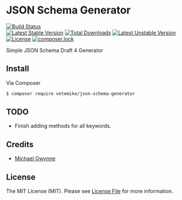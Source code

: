 # JSON Schema Generator

[![Build Status](https://travis-ci.org/votemike/json-schema-generator.svg?branch=master)](https://travis-ci.org/votemike/json-schema-generator)  
[![Latest Stable Version](https://poser.pugx.org/votemike/json-schema-generator/v/stable)](https://packagist.org/packages/votemike/json-schema-generator)
[![Total Downloads](https://poser.pugx.org/votemike/json-schema-generator/downloads)](https://packagist.org/packages/votemike/json-schema-generator)
[![Latest Unstable Version](https://poser.pugx.org/votemike/json-schema-generator/v/unstable)](https://packagist.org/packages/votemike/json-schema-generator)
[![License](https://poser.pugx.org/votemike/json-schema-generator/license)](https://packagist.org/packages/votemike/json-schema-generator)
[![composer.lock](https://poser.pugx.org/votemike/json-schema-generator/composerlock)](https://packagist.org/packages/votemike/json-schema-generator)
 
Simple JSON Schema Draft 4 Generator

## Install

Via Composer

``` bash
$ composer require votemike/json-schema-generator
```

## TODO
- Finish adding methods for all keywords.


## Credits

- [Michael Gwynne](http://www.votemike.co.uk)

## License

The MIT License (MIT). Please see [License File](LICENSE.md) for more information.

[link-author]: https://github.com/votemike
